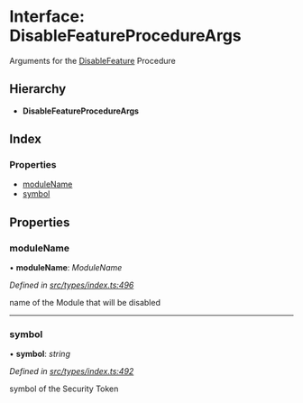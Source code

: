 # Interface: DisableFeatureProcedureArgs

Arguments for the [DisableFeature](../enums/_types_index_.proceduretype.md#disablefeature) Procedure

## Hierarchy

* **DisableFeatureProcedureArgs**

## Index

### Properties

* [moduleName](_types_index_.disablefeatureprocedureargs.md#modulename)
* [symbol](_types_index_.disablefeatureprocedureargs.md#symbol)

## Properties

###  moduleName

• **moduleName**: *ModuleName*

*Defined in [src/types/index.ts:496](https://github.com/PolymathNetwork/polymath-sdk/blob/e8bbc1e/src/types/index.ts#L496)*

name of the Module that will be disabled

___

###  symbol

• **symbol**: *string*

*Defined in [src/types/index.ts:492](https://github.com/PolymathNetwork/polymath-sdk/blob/e8bbc1e/src/types/index.ts#L492)*

symbol of the Security Token
